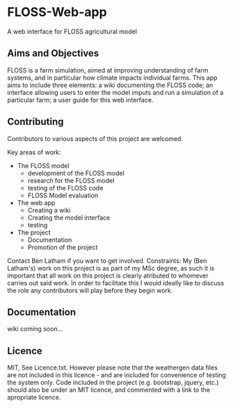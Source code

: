 # FLOSS-Web-app
A web interface for FLOSS agricultural model

## Aims and Objectives
FLOSS is a farm simulation, aimed at improving understanding of farm systems, and in particular how climate impacts individual farms. This app aims to include three elements: a wiki documenting the FLOSS code; an interface allowing users to enter the model imputs and run a simulation of a particular farm; a user guide for this web interface.

## Contributing
Contributors to various aspects of this project are welcomed.

Key areas of work:
* The FLOSS model
  * development of the FLOSS model
  * research for the FLOSS model
  * testing of the FLOSS code
  * FLOSS Model evaluation
* The web app
  * Creating a wiki
  * Creating the model interface
  * testing
* The project
  * Documentation
  * Promotion of the project
  
Contact Ben Latham if you want to get involved.
Constraints: My (Ben Latham's) work on this project is as part of my MSc degree, as such it is important that all work on this project is clearly atributed to whomever carries out said work. In order to facilitate this I would ideally like to discuss the role any contributors will play before they begin work.

## Documentation

wiki coming soon...

## Licence
MIT, See Licence.txt. However please note that the weathergen data files are not included in this licence - and are included for convenience of testing the system only. Code included in the project (e.g. bootstrap, jquery, etc.) should also be under an MIT licence, and commented with a link to the apropriate licence.
